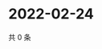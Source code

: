 # 2022-02-24

共 0 条

<!-- BEGIN WEIBO -->
<!-- 最后更新时间 Thu Feb 24 2022 01:14:18 GMT+0800 (China Standard Time) -->

<!-- END WEIBO -->
